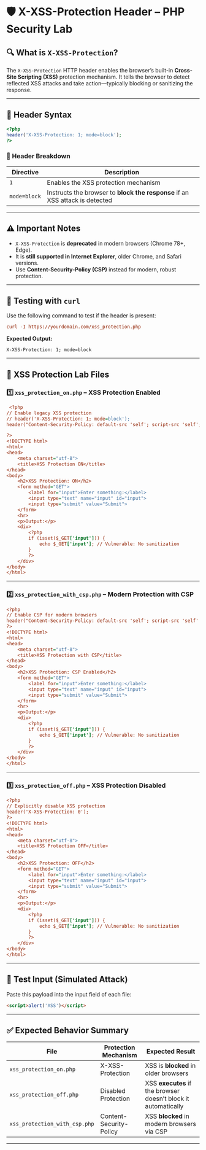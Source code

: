 
# 🛡️ X-XSS-Protection Header – PHP Security Lab

## 🔍 What is `X-XSS-Protection`?

The `X-XSS-Protection` HTTP header enables the browser’s built-in **Cross-Site Scripting (XSS)** protection mechanism. It tells the browser to detect reflected XSS attacks and take action—typically blocking or sanitizing the response.

---

## 🔧 Header Syntax

```php
<?php
header('X-XSS-Protection: 1; mode=block');
?>
```

### 🔎 Header Breakdown

| Directive    | Description                                                                  |
| ------------ | ---------------------------------------------------------------------------- |
| `1`          | Enables the XSS protection mechanism                                         |
| `mode=block` | Instructs the browser to **block the response** if an XSS attack is detected |

---

## ⚠️ Important Notes

* `X-XSS-Protection` is **deprecated** in modern browsers (Chrome 78+, Edge).
* It is **still supported in Internet Explorer**, older Chrome, and Safari versions.
* Use **Content-Security-Policy (CSP)** instead for modern, robust protection.

---

## 🧪 Testing with `curl`

Use the following command to test if the header is present:

```ini
curl -I https://yourdomain.com/xss_protection.php
```

**Expected Output:**

```
X-XSS-Protection: 1; mode=block
```

---

## 🧪 XSS Protection Lab Files

### 1️⃣ `xss_protection_on.php` – XSS Protection Enabled

```ini
 <?php
// Enable legacy XSS protection
// header('X-XSS-Protection: 1; mode=block');
header("Content-Security-Policy: default-src 'self'; script-src 'self';");

?>
<!DOCTYPE html>
<html>
<head>
    <meta charset="utf-8">
    <title>XSS Protection ON</title>
</head>
<body>
    <h2>XSS Protection: ON</h2>
    <form method="GET">
        <label for="input">Enter something:</label>
        <input type="text" name="input" id="input">
        <input type="submit" value="Submit">
    </form>
    <hr>
    <p>Output:</p>
    <div>
        <?php
        if (isset($_GET['input'])) {
            echo $_GET['input']; // Vulnerable: No sanitization
        }
        ?>
    </div>
</body>
</html>
```

---

### 2️⃣ `xss_protection_with_csp.php` – Modern Protection with CSP

```ini
<?php
// Enable CSP for modern browsers
header("Content-Security-Policy: default-src 'self'; script-src 'self' 'unsafe-inline'");
?>
<!DOCTYPE html>
<html>
<head>
    <meta charset="utf-8">
    <title>XSS Protection with CSP</title>
</head>
<body>
    <h2>XSS Protection: CSP Enabled</h2>
    <form method="GET">
        <label for="input">Enter something:</label>
        <input type="text" name="input" id="input">
        <input type="submit" value="Submit">
    </form>
    <hr>
    <p>Output:</p>
    <div>
        <?php
        if (isset($_GET['input'])) {
            echo $_GET['input']; // Vulnerable: No sanitization
        }
        ?>
    </div>
</body>
</html>
```

---

### 3️⃣ `xss_protection_off.php` – XSS Protection Disabled

```ini
<?php
// Explicitly disable XSS protection
header('X-XSS-Protection: 0');
?>
<!DOCTYPE html>
<html>
<head>
    <meta charset="utf-8">
    <title>XSS Protection OFF</title>
</head>
<body>
    <h2>XSS Protection: OFF</h2>
    <form method="GET">
        <label for="input">Enter something:</label>
        <input type="text" name="input" id="input">
        <input type="submit" value="Submit">
    </form>
    <hr>
    <p>Output:</p>
    <div>
        <?php
        if (isset($_GET['input'])) {
            echo $_GET['input']; // Vulnerable: No sanitization
        }
        ?>
    </div>
</body>
</html>
```

---

## 🧪 Test Input (Simulated Attack)

Paste this payload into the input field of each file:

```html
<script>alert('XSS')</script>
```

---

## ✅ Expected Behavior Summary

| File                          | Protection Mechanism    | Expected Result                                                |
| ----------------------------- | ----------------------- | -------------------------------------------------------------- |
| `xss_protection_on.php`       | X-XSS-Protection        | XSS is **blocked** in older browsers                           |
| `xss_protection_off.php`      | Disabled Protection     | XSS **executes** if the browser doesn’t block it automatically |
| `xss_protection_with_csp.php` | Content-Security-Policy | XSS **blocked** in modern browsers via CSP                     |

---

